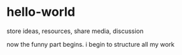 # hello-world
store ideas, resources, share media, discussion

now the funny part begins. i begin to structure all my work
